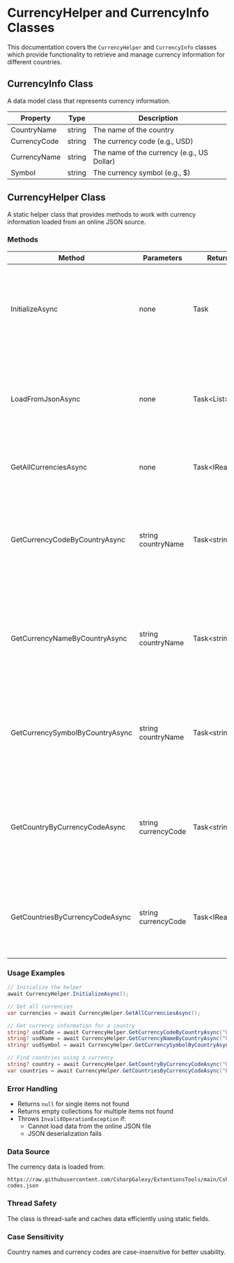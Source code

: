 # CurrencyHelper and CurrencyInfo Classes

This documentation covers the `CurrencyHelper` and `CurrencyInfo` classes which provide functionality to retrieve and manage currency information for different countries.

## CurrencyInfo Class

A data model class that represents currency information.

| Property | Type | Description |
|----------|------|-------------|
| CountryName | string | The name of the country |
| CurrencyCode | string | The currency code (e.g., USD) |
| CurrencyName | string | The name of the currency (e.g., US Dollar) |
| Symbol | string | The currency symbol (e.g., $) |

## CurrencyHelper Class

A static helper class that provides methods to work with currency information loaded from an online JSON source.

### Methods

| Method | Parameters | Return Type | Description |
|--------|------------|-------------|-------------|
| InitializeAsync | none | Task | Initializes and caches the currency data. Loads data only once and reuses it for subsequent calls. |
| LoadFromJsonAsync | none | Task<List<CurrencyInfo>> | Loads currency data from a JSON file hosted online. Returns a list of currency information. |
| GetAllCurrenciesAsync | none | Task<IReadOnlyList<CurrencyInfo>> | Returns a read-only list of all currency information. |
| GetCurrencyCodeByCountryAsync | string countryName | Task<string?> | Gets the currency code for a country (e.g., "USD" for "United States"). Returns null if not found. |
| GetCurrencyNameByCountryAsync | string countryName | Task<string?> | Gets the currency name for a country (e.g., "US Dollar" for "United States"). Returns null if not found. |
| GetCurrencySymbolByCountryAsync | string countryName | Task<string?> | Gets the currency symbol for a country (e.g., "$" for "United States"). Returns null if not found. |
| GetCountryByCurrencyCodeAsync | string currencyCode | Task<string?> | Gets the first country that uses the specified currency code. Returns null if not found. |
| GetCountriesByCurrencyCodeAsync | string currencyCode | Task<IReadOnlyList<string>> | Gets all countries that use the specified currency code. Returns empty list if none found. |

### Usage Examples

```csharp
// Initialize the helper
await CurrencyHelper.InitializeAsync();

// Get all currencies
var currencies = await CurrencyHelper.GetAllCurrenciesAsync();

// Get currency information for a country
string? usdCode = await CurrencyHelper.GetCurrencyCodeByCountryAsync("United States");
string? usdName = await CurrencyHelper.GetCurrencyNameByCountryAsync("United States");
string? usdSymbol = await CurrencyHelper.GetCurrencySymbolByCountryAsync("United States");

// Find countries using a currency
string? country = await CurrencyHelper.GetCountryByCurrencyCodeAsync("USD");
var countries = await CurrencyHelper.GetCountriesByCurrencyCodeAsync("EUR");
```

### Error Handling

- Returns `null` for single items not found
- Returns empty collections for multiple items not found
- Throws `InvalidOperationException` if:
  - Cannot load data from the online JSON file
  - JSON deserialization fails

### Data Source

The currency data is loaded from:
```
https://raw.githubusercontent.com/CsharpGalexy/ExtentionsTools/main/CsharpGalexy.LibraryExtention.Data/Iran/Provinces/currency-codes.json
```

### Thread Safety

The class is thread-safe and caches data efficiently using static fields.

### Case Sensitivity

Country names and currency codes are case-insensitive for better usability.